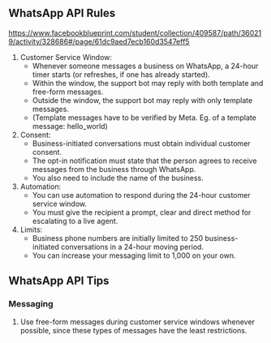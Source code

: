 
## WhatsApp API Rules

https://www.facebookblueprint.com/student/collection/409587/path/360219/activity/328686#/page/61dc9aed7ecb160d3547eff5

1. Customer Service Window:
    - Whenever someone messages a business on WhatsApp, a 24-hour timer starts (or refreshes, if one has already started).
    - Within the window, the support bot may reply with both template and free-form messages.
    - Outside the window, the support bot may reply with only template messages.
    - (Template messages have to be verified by Meta. Eg. of a template message: hello_world)
1. Consent:
    - Business-initiated conversations must obtain individual customer consent. 
    - The opt-in notification must state that the person agrees to receive messages from the business through WhatsApp. 
    - You also need to include the name of the business. 
1. Automation:
    - You can use automation to respond during the 24-hour customer service window.
    - You must give the recipient a prompt, clear and direct method for escalating to a live agent.
1. Limits:
    - Business phone numbers are initially limited to 250 business-initiated conversations in a 24-hour moving period.
    - You can increase your messaging limit to 1,000 on your own.

## WhatsApp API Tips

### Messaging

1. Use free-form messages during customer service windows whenever possible, since these types of messages have the least restrictions.

